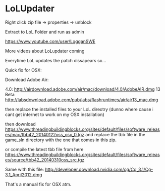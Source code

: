 LoLUpdater
==========

Right click zip file -> properties -> unblock

Extract to LoL Folder and run as admin

https://www.youtube.com/user/LogganSWE

More videos about LoLupdater coming

Everytime LoL updates the patch dissapears so...

Quick fix for OSX:

Download Adobe Air:

4.0: http://airdownload.adobe.com/air/mac/download/4.0/AdobeAIR.dmg
13 Beta http://labsdownload.adobe.com/pub/labs/flashruntimes/air/air13_mac.dmg

then replace the installed files to your LoL direotry (dunno where cause i cant get internet to work on my OSX installation)

then download https://www.threadingbuildingblocks.org/sites/default/files/software_releases/mac/tbb42_20140122oss_osx_0.tgz and replace the tbb file in the game_sln directory with the one that comes in this zip.

or compile the latest tbb file from here https://www.threadingbuildingblocks.org/sites/default/files/software_releases/source/tbb42_20140310oss_src.tgz

Same with this file: http://developer.download.nvidia.com/cg/Cg_3.1/Cg-3.1_April2012.dmg

That's a manual fix for OSX atm.